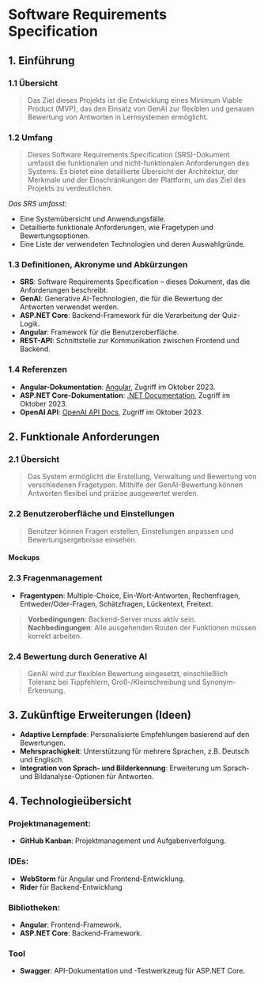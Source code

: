# Software Requirements Specification

## 1. Einführung
### 1.1 Übersicht
> Das Ziel dieses Projekts ist die Entwicklung eines Minimum Viable Product (MVP), das den Einsatz von GenAI zur flexiblen und genauen Bewertung von Antworten in Lernsystemen ermöglicht.

### 1.2 Umfang
> Dieses Software Requirements Specification (SRS)-Dokument umfasst die funktionalen und nicht-funktionalen Anforderungen des Systems. Es bietet eine detaillierte Übersicht der Architektur, der Merkmale und der Einschränkungen der Plattform, um das Ziel des Projekts zu verdeutlichen.

*Das SRS umfasst:*

- Eine Systemübersicht und Anwendungsfälle.
- Detaillierte funktionale Anforderungen, wie Fragetypen und Bewertungsoptionen.
- Eine Liste der verwendeten Technologien und deren Auswahlgründe.


### 1.3 Definitionen, Akronyme und Abkürzungen
- **SRS**: Software Requirements Specification – dieses Dokument, das die Anforderungen beschreibt.
- **GenAI**: Generative AI-Technologien, die für die Bewertung der Antworten verwendet werden.
- **ASP.NET Core**: Backend-Framework für die Verarbeitung der Quiz-Logik.
- **Angular**: Framework für die Benutzeroberfläche.
- **REST-API**: Schnittstelle zur Kommunikation zwischen Frontend und Backend.
  
### 1.4 Referenzen
- **Angular-Dokumentation**: [Angular](https://angular.io/), Zugriff im Oktober 2023.
- **ASP.NET Core-Dokumentation**: [.NET Documentation](https://docs.microsoft.com/de-de/aspnet/core/), Zugriff im Oktober 2023.
- **OpenAI API**: [OpenAI API Docs](https://beta.openai.com/docs/), Zugriff im Oktober 2023.

## 2. Funktionale Anforderungen
### 2.1 Übersicht 
> Das System ermöglicht die Erstellung, Verwaltung und Bewertung von verschiedenen Fragetypen. Mithilfe der GenAI-Bewertung können Antworten flexibel und präzise ausgewertet werden.

### 2.2 Benutzeroberfläche und Einstellungen
> Benutzer können Fragen erstellen, Einstellungen anpassen und Bewertungsergebnisse einsehen.

#### Mockups


### 2.3 Fragenmanagement
- **Fragentypen**: Multiple-Choice, Ein-Wort-Antworten, Rechenfragen, Entweder/Oder-Fragen, Schätzfragen, Lückentext, Freitext.

> **Vorbedingungen**: Backend-Server muss aktiv sein.
> **Nachbedingungen**: Alle ausgehenden Routen der Funktionen müssen korrekt arbeiten.

### 2.4 Bewertung durch Generative AI
> GenAI wird zur flexiblen Bewertung eingesetzt, einschließlich Toleranz bei Tippfehlern, Groß-/Kleinschreibung und Synonym-Erkennung.

## 3. Zukünftige Erweiterungen (Ideen)
- **Adaptive Lernpfade**: Personalisierte Empfehlungen basierend auf den Bewertungen.
- **Mehrsprachigkeit**: Unterstützung für mehrere Sprachen, z.B. Deutsch und Englisch.
- **Integration von Sprach- und Bilderkennung**: Erweiterung um Sprach- und Bildanalyse-Optionen für Antworten.

## 4. Technologieübersicht

### Projektmanagement:
- **GitHub Kanban**: Projektmanagement und Aufgabenverfolgung.
  
### IDEs:
- **WebStorm** für Angular und Frontend-Entwicklung.
- **Rider** für Backend-Entwicklung

### Bibliotheken:
- **Angular**: Frontend-Framework.
- **ASP.NET Core**: Backend-Framework.

### Tool
- **Swagger**: API-Dokumentation und -Testwerkzeug für ASP.NET Core.
